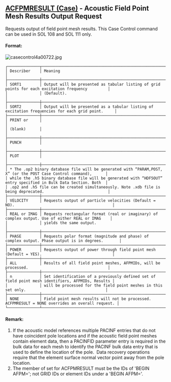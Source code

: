## [ACFPMRESULT (Case)](https://nexus.hexagon.com/documentationcenter/bundle/MSC_Nastran_2022.4/page/Nastran_Combined_Book/qrg/casecontrol4a/TOC.ACFPMRESULT.Case.xhtml) - Acoustic Field Point Mesh Results Output Request

Requests output of field point mesh results. This Case Control command can be used in SOL 108 and SOL 111 only.

#### Format:

![casecontrol4a00722.jpg](https://help-be.hexagonmi.com/bundle/MSC_Nastran_2022.4/page/Nastran_Combined_Book/qrg/casecontrol4a/../../../assets/casecontrol4a00722.jpg?_LANG=enus)  

```text
┌──────────────┬──────────────────────────────────────────────────────────────────────────────────────────────────┐
│ Describer    │ Meaning                                                                                          │
├──────────────┼──────────────────────────────────────────────────────────────────────────────────────────────────┤
│ SORT1        │ Output will be presented as tabular listing of grid points for each excitation frequency         │
│              │ (Default).                                                                                       │
├──────────────┼──────────────────────────────────────────────────────────────────────────────────────────────────┤
│ SORT2        │ Output will be presented as a tabular listing of excitation frequencies for each grid point.     │
├──────────────┼──────────────────────────────────────────────────────────────────────────────────────────────────┤
│ PRINT or     │                                                                                                  │
│ (blank)      │                                                                                                  │
├──────────────┼──────────────────────────────────────────────────────────────────────────────────────────────────┤
│ PUNCH        │                                                                                                  │
├──────────────┼──────────────────────────────────────────────────────────────────────────────────────────────────┤
│ PLOT         │                                                                                                  │
├──────────────┼──────────────────────────────────────────────────────────────────────────────────────────────────┤
│ * The .op2 binary database file will be generated with “PARAM,POST, X” (or the POST Case Control command),      │
│ while the .h5 binary database file will be generated with “HDF5OUT” entry specified in Bulk Data Section. Both  │
│ .op2 and .h5 file can be created simultaneously. Note .xdb file is being deprecated.                            │
├──────────────┼──────────────────────────────────────────────────────────────────────────────────────────────────┤
│ VELOCITY     │ Requests output of particle velocities (Default = NO).                                           │
├──────────────┼──────────────────────────────────────────────────────────────────────────────────────────────────┤
│ REAL or IMAG │ Requests rectangular format (real or imaginary) of complex output. Use of either REAL or IMAG    │
│              │ yields the same output.                                                                          │
├──────────────┼──────────────────────────────────────────────────────────────────────────────────────────────────┤
│ PHASE        │ Requests polar format (magnitude and phase) of complex output. Phase output is in degrees.       │
├──────────────┼──────────────────────────────────────────────────────────────────────────────────────────────────┤
│ POWER        │ Requests output of power through field point mesh (Default = YES).                               │
├──────────────┼──────────────────────────────────────────────────────────────────────────────────────────────────┤
│ ALL          │ Results of all field point meshes, AFPMIDs, will be processed.                                   │
├──────────────┼──────────────────────────────────────────────────────────────────────────────────────────────────┤
│ n            │ Set identification of a previously defined set of field point mesh identifiers, AFPMIDs, Results │
│              │ will be processed for the field point meshes in this set only.                                   │
├──────────────┼──────────────────────────────────────────────────────────────────────────────────────────────────┤
│ NONE         │ Field point mesh results will not be processed. ACFPMRESULT = NONE overrides an overall request. │
└──────────────┴──────────────────────────────────────────────────────────────────────────────────────────────────┘
```
#### Remark:

1. If the acoustic model references multiple PACINF entries that do not have coincident pole locations and if the acoustic field point meshes contain element data, then a PACINFID parameter entry is required in the bulk data for each mesh to identify the PACINF bulk data entry that is used to define the location of the pole.  Data recovery operations require that the element surface normal vector point away from the pole location.
2. The member of set for ACFPMRESULT must be the IDs of 'BEGIN AFPM='; not GRID IDs or element IDs under a 'BEGIN AFPM='.
